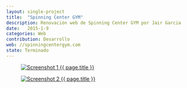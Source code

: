 ```yaml
---
layout: single-project
title:  "Spinning Center GYM"
description: Renovación web de Spinning Center GYM por Jair Garcia
date:   2015-1-9
categories: Web
contribution: Desarrollo
web: //spinningcentergym.com
state: Terminado
---
```


<figure class="single-project__image">
	<a href="{{ page.web }}" target="_blank">
		<img src="{{ post.url }}/images/spinning-center-gym/Screenshot_1-min.png" alt="Screenshot 1 {{ page.title }}">
	</a>
</figure>
<figure class="single-project__image">
	<a href="{{ page.web }}" target="_blank">
		<img src="{{ post.url }}/images/spinning-center-gym/Screenshot_2-min.png" alt="Screenshot 2 {{ page.title }}">
	</a>
</figure>
